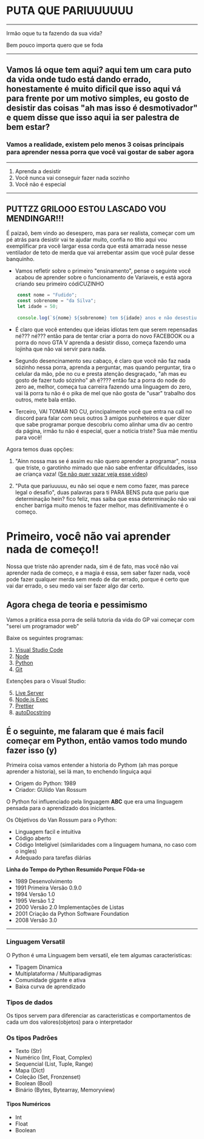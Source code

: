 # PUTA QUE PARIUUUUUU
---
Irmão oque tu ta fazendo da sua vida?

Bem pouco importa quero que se foda

---
Vamos lá oque tem aqui? aqui tem um cara puto da vida onde tudo está dando errado, honestamente é muito dificil que isso aqui vá para frente por um motivo simples, eu gosto de desistir das coisas "ah mas isso é desmotivador" e quem disse que isso aqui ia ser palestra de bem estar?
---
### Vamos a realidade, existem pelo menos 3 coisas principais para aprender nessa porra que você vai gostar de saber agora
---
 1. Aprenda a desistir
 2. Você nunca vai conseguir fazer nada sozinho
 3. Você não é especial
---

## PUTTZZ GRILOOO ESTOU LASCADO VOU MENDINGAR!!!

É paizaõ, bem vindo ao desespero, mas para ser realista, começar com um pé atrás para desistir vai te ajudar muito, confia no titio aqui vou exemplificar pra você largar essa corda que está amarrada nesse nesse ventilador de teto de merda que vai arrebentar assim que você pular desse banquinho.

- Vamos refletir sobre o primeiro "ensinamento", pense o seguinte você acabou de aprender sobre o funcionamento de Variaveis, e está agora criando seu primeiro códiCUZINHO

```javascript
    const nome = "Fudido";
    const sobrenome = "da Silva";
    let idade = 50;
    
    console.log(`${nome} ${sobrenome} tem ${idade} anos e não desestiu da tua tapecrepe no interior de Itaguatingá, vai se fuder`);

```
- É claro que você entendeu que ideias idiotas tem que serem repensadas né??? né??? então para de tentar criar a porra do novo FACEBOOK ou a porra do novo GTA V aprenda a desistir disso, começa fazendo uma lojinha que não vai servir para nada.

- Segundo desencinamento seu cabaço, é claro que você não faz nada sózinho nessa porra, aprenda a perguntar, mas quando perguntar, tira o celular da mão, põe no cu e presta atenção desgraçado, "ah mas eu gosto de fazer tudo sózinho" ah é???? então faz a porra do node do zero ae, melhor, começa tua carreira fazendo uma linguagem do zero, vai lá porra tu não é o pika de mel que não gosta de "usar" trabalho dos outros, mete bala então.


- Terceiro, VAI TOMAR NO CU, principalmente você que entra na call no discord para falar com seus outros 3 amigos punheteiros e quer dizer que sabe programar porque descobriu como alinhar uma div ao centro da página, irmão tu não é especial, quer a noticia triste? Sua mãe mentiu para você!


Agora temos duas opções:


1. "Ainn nossa mas se é assim eu não quero aprender a programar", nossa que triste, o garotinho mimado que não sabe enfrentar dificuldades, isso ae criança vaza! ([Se não quer vazar veja esse video](https://youtu.be/VwyCizE_cPQ))

2. "Puta que pariuuuuu, eu não sei oque e nem como fazer, mas parece legal o desafio", duas palavras para ti PARA BENS puta que pariu que determinação hein? fico feliz, mas saiba que essa determinação não vai encher barriga muito menos te fazer melhor, mas definitivamente é o começo.

# Primeiro, você não vai aprender nada de começo!!
Nossa que triste não aprender nada, sim é de fato, mas você não vai aprender nada de começo, e a magia é essa, sem saber fazer nada, você pode fazer qualquer merda sem medo de dar errado, porque é certo que vai dar errado, o seu medo vai ser fazer algo dar certo.


## Agora chega de teoria e pessimismo
Vamos a prática essa porra de seilá tutoria da vida do GP vai começar com "serei um programador web"

Baixe os seguintes programas:
1. [Visual Studio Code](https://code.visualstudio.com/)
2. [Node](https://nodejs.org/pt)
3. [Python](https://www.python.org/)
4. [Git](https://git-scm.com/downloads)

Extenções para o Visual Studio:

5. [Live Server](https://marketplace.visualstudio.com/items?itemName=ritwickdey.LiveServer)
6. [Node.js Exec](https://marketplace.visualstudio.com/items?itemName=miramac.vscode-exec-node)
7. [Prettier](https://marketplace.visualstudio.com/items?itemName=esbenp.prettier-vscode)
8. [autoDocstring](https://marketplace.visualstudio.com/items?itemName=njpwerner.autodocstring)


## É o seguinte, me falaram que é mais facil começar em Python, então vamos todo mundo fazer isso (y)

Primeira coisa vamos entender a historia do Pythom (ah mas porque aprender a historia), sei lá man, to enchendo linguiça aqui

- Origem do Python: 1989
- Criador: GUildo Van Rossum

O Python foi influenciado pela linguagem <strong>ABC</strong> que era uma linguagem pensada para o aprendizado dos iniciantes.

Os Objetivos do Van Rossum para o Python:

- Linguagem facil e intuitiva
- Código aberto
- Código Inteligivel (similaridades com a linguagem humana, no caso com o ingles)
- Adequado para tarefas diárias

<strong>Linha do Tempo do Python Resumido Porque F0da-se</strong>
- 1989 Desenvolvimento
- 1991 Primeira Versão 0.9.0
- 1994 Versão 1.0
- 1995 Versão 1.2
- 2000 Versão 2.0 Implementações de Listas
- 2001 Criação da Python Software Foundation
- 2008 Versão 3.0

<hr>

### Linguagem Versatil

O Python é uma Linguagem bem versatil, ele tem algumas caracteristicas:

- Tipagem Dinamica
- Multiplataforma / Multiparadigmas
- Comunidade gigante e ativa
- Baixa curva de aprendizado

### Tipos de dados

Os tipos servem para diferenciar as caracteristicas e comportamentos de cada um dos valores(objetos) para o interpretador

### Os tipos Padrões

- Texto (Str)
- Numérico (Int, Float, Complex)
- Sequencial (List, Tuple, Range)
- Mapa (Dict)
- Coleção (Set, Fronzenset)
- Boolean (Bool) 
- Binário (Bytes, Bytearray, Memoryview)

#### Tipos Numéricos

- Int
- Float
- Boolean
